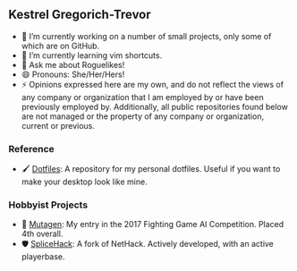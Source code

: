 ## Kestrel Gregorich-Trevor

<!--
**NullCGT/NullCGT** is a ✨ _special_ ✨ repository because its `README.md` (this file) appears on your GitHub profile. -->

- 🔭 I’m currently working on a number of small projects, only some of which are on GitHub.
- 🌱 I’m currently learning vim shortcuts.
- 💬 Ask me about Roguelikes!
- 😄 Pronouns: She/Her/Hers!
- ⚡ Opinions expressed here are my own, and do not reflect the views of any company or organization that I am employed by or have been previously employed by. Additionally, all public repositories found below are not managed or the property of any company or organization, current or previous.

### Reference
- 🖌 [Dotfiles](https://github.com/NullCGT/Dotfiles): A repository for my personal dotfiles. Useful if you want to make your desktop look like mine.

### Hobbyist Projects
- 🧪 [Mutagen](https://github.com/NullCGT/2017-FTGAIC-Submission-Mutagen): My entry in the 2017 Fighting Game AI Competition. Placed 4th overall.
- 🛡 [SpliceHack](https://github.com/NullCGT/SpliceHack): A fork of NetHack. Actively developed, with an active playerbase.
